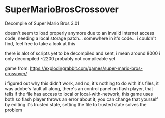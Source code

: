 # SuperMarioBrosCrossover
Decompile of Super Mario Bros 3.01

doesn't seem to load properly anymore due to an invalid internet access code, needing a local storage patch... somewhere in it's code... i couldn't find, feel free to take a look at this

there is alot of scripts yet to be decompiled and sent, i mean around 8000 i only decompiled ~2200
probably not compileable yet

game from: https://explodingrabbit.com/games/super-mario-bros-crossover/

i figured out why this didn't work, and no, it's nothing to do with it's files, it was adobe's fault all along, there's an control panel on flash player, that tells if the file has access to local or local-with-network, this game uses both so flash player throws an error about it, you can change that yourself by editing it's trusted state, setting the file to trusted state solves the problem
